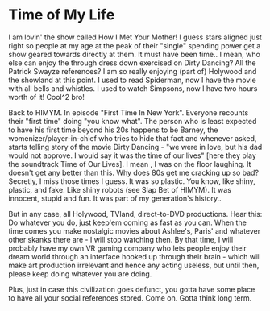 # Time of My Life

I am lovin' the show called How I Met Your Mother! I guess stars aligned just right so people at my age at the peak of their "single" spending power get a show geared towards directly at them. It must have been time.. I mean, who else can enjoy the through dress down exercised on Dirty Dancing? All the Patrick Swayze references? I am so really enjoying (part of) Holywood and the showland at this point. I used to read Spiderman, now I have the movie with all bells and whistles. I used to watch Simpsons, now I have two hours worth of it! Cool^2 bro!

Back to HIMYM. In episode "First Time In New York". Everyone recounts their "first time" doing "you know what". The person who is least expected to have his first time beyond his 20s happens to be Barney, the womenizer/player-in-chief who tries to hide that fact and whenever asked, starts telling story of the movie Dirty Dancing - "we were in love, but his dad would not approve. I would say it was the time of our lives" [here they play the soundtrack Time of Our Lives]. I mean , I was on the floor laughing. It doesn't get any better than this. Why does 80s get me cracking up so bad? Secretly, I miss those times I guess. It was so plastic. You know, like shiny, plastic, and fake. Like shiny robots (see Slap Bet of HIMYM). It was innocent, stupid and fun. It was part of my generation's history..

But in any case, all Holywood, TVland, direct-to-DVD productions. Hear this: Do whatever you do, just keep'em coming as fast as you can. When the time comes you make nostalgic movies about Ashlee's, Paris' and whatever other skanks there are - I will stop watching then. By that time, I will probably have my own VR gaming company who lets people enjoy their dream world through an interface hooked up through their brain - which will make art production irrelevant and hence any acting useless, but until then, please keep doing whatever you are doing.

Plus, just in case this civilization goes defunct, you gotta have some place to have all your social references stored. Come on. Gotta think long term.
